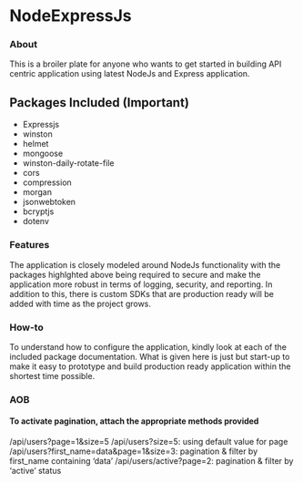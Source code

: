 # NodeExpressJs
### About
This is a broiler plate for anyone who wants to get started in building API centric application using latest NodeJs and Express application.

## Packages Included (Important)

* Expressjs
* winston
* helmet
* mongoose
* winston-daily-rotate-file
* cors
* compression
* morgan
* jsonwebtoken
* bcryptjs
* dotenv

### Features
The application is closely modeled around NodeJs functionality with the packages highlghted above being required to secure and make the application more robust
in terms of logging, security, and reporting. In addition to this, there is custom SDKs that are production ready will be added with time as the project grows.

### How-to
To understand how to configure the application, kindly look at each of the included package documentation. What is given here is just but start-up to make it easy to prototype and build production ready application within the shortest time possible.

### AOB

#### To activate pagination, attach the appropriate methods provided
/api/users?page=1&size=5
/api/users?size=5: using default value for page
/api/users?first_name=data&page=1&size=3: pagination & filter by first_name containing ‘data’
/api/users/active?page=2: pagination & filter by ‘active’ status
